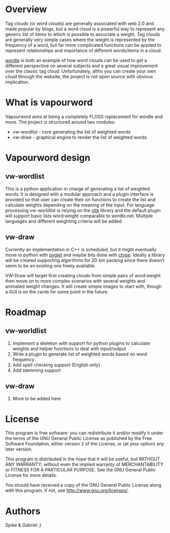Overview
========
Tag clouds (or word clouds) are generally associated with web 2.0 and
made popular by blogs, but a word cloud is a powerful way to represent
any generic list of items to which is possible to associate a
weight. Tag clouds are generally very simple cases where the weight is
represented by the frequency of a word, but far more complicated
functions can be applied to represent relationships and importance of
different words/items in a cloud.

[wordle][1] is both an example of how word clouds can be used to
get a different perspective on several subjects and a great visual
improvement over the classic tag cloud. Unfortunately, altho you can
create your own cloud through the website, the project is not open
source with obvious implication.

What is vapourword
==================
Vapourword aims at being a completely FLOSS replacement for wordle and
more. The project is structured around two modules:
* vw-wordlist - core generating the list of weighted words
* vw-draw - graphical engine to render the list of weighted words

Vapourword design
=================
vw-wordlist
-----------
This is a python application in charge of generating a list of
weighted words. It is designed with a modular approach and a plugin
interface is provided so that user can create their on functions to
create the list and calculate weights depending on the meaning of the
input.
For language processing vw-worldlist is relying on the [nltk][2]
library and the default plugin will support basic lists word:weight
comparable to wordle.net.
Multiple languages and different weighting criteria will be added

vw-draw
-------
Currently an implementation in C++ is scheduled, but it might
eventually move to python with [pyglet][3] and maybe bits done with
[ctype][4]. Ideally a library will be created supporting algorithms for 2D
bin packing since there doesn't seem to be an existing one freely
available.

VW-Draw will target first creating clouds from simple pairs of word:weight
then move on to more complex scenarios with several weights and animated
weight changes. It will create simple images to start with, though a GUI is
on the cards for some point in the future.


Roadmap
=======
vw-worldlist
------------
1. Implement a skeleton with support for python plugins to calculate weights and helper functions to deal with input/output
2. Write a plugin to generate list of weighted words based on word frequency
3. Add spell checking support (English only)
4. Add stemming support

vw-draw
-------
1. More to be added here

License
=======
This program is free software: you can redistribute it and/or modify
it under the terms of the GNU General Public License as published by
the Free Software Foundation, either version 2 of the License, or (at
your option) any later version.

This program is distributed in the hope that it will be useful, but
WITHOUT ANY WARRANTY; without even the implied warranty of
MERCHANTABILITY or FITNESS FOR A PARTICULAR PURPOSE.  See the GNU
General Public License for more details.

You should have received a copy of the GNU General Public License
along with this program.  If not, see <http://www.gnu.org/licenses/>.

Authors
=======
Spike & Gabriel ;)

[1]: http://www.wordle.net/ "Wordle.net"
[2]: http://www.nltk.org/ "Natural Language Toolkit"
[3]: http://www.pyglet.org/ "a cross-platform windowing and multimedia library for Python"
[4]: http://docs.python.org/library/ctypes.html "A foreign function library for Python"

